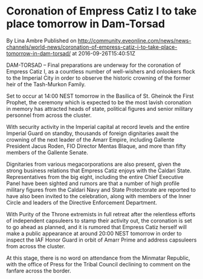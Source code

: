 # Coronation of Empress Catiz I to take place tomorrow in Dam-Torsad
By Lina Ambre
Published on http://community.eveonline.com/news/news-channels/world-news/coronation-of-empress-catiz-i-to-take-place-tomorrow-in-dam-torsad/ at 2016-09-26T15:40:51Z

DAM-TORSAD – Final preparations are underway for the coronation of Empress Catiz I, as a countless number of well-wishers and onlookers flock to the Imperial City in order to observe the historic crowning of the former heir of the Tash-Murkon Family.

Set to occur at 14:00 NEST tomorrow in the Basilica of St. Gheinok the First Prophet, the ceremony which is expected to be the most lavish coronation in memory has attracted heads of state, political figures and senior military personnel from across the cluster.

With security activity in the Imperial capital at record levels and the entire Imperial Guard on standby, thousands of foreign dignitaries await the crowning of the next leader of the Amarr Empire, including Gallente President Jacus Roden, FIO Director Mentas Blaque, and more than fifty members of the Gallente Senate.

Dignitaries from various megacorporations are also present, given the strong business relations that Empress Catiz enjoys with the Caldari State. Representatives from the big eight, including the entire Chief Executive Panel have been sighted and rumors are that a number of high profile military figures from the Caldari Navy and State Protectorate are reported to have also been invited to the celebration, along with members of the Inner Circle and leaders of the Directive Enforcement Department.

With Purity of the Throne extremists in full retreat after the relentless efforts of independent capsuleers to stamp their activity out, the coronation is set to go ahead as planned, and it is rumored that Empress Catiz herself will make a public appearance at around 20:00 NEST tomorrow in order to inspect the IAF Honor Guard in orbit of Amarr Prime and address capsuleers from across the cluster.

At this stage, there is no word on attendance from the Minmatar Republic, with the office of Press for the Tribal Council declining to comment on the fanfare across the border.

